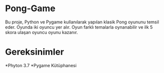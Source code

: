 # Pong-Game
Bu proje, Python ve Pygame kullanılarak yapılan klasik Pong oyununu temsil eder. Oyunda iki oyuncu yer alır. Oyun farklı temalarla oynanabilir ve ilk 5 skora ulaşan oyuncu oyunu kazanır.

# Gereksinimler
*Phyton 3.7
*Pygame Kütüphanesi

#
